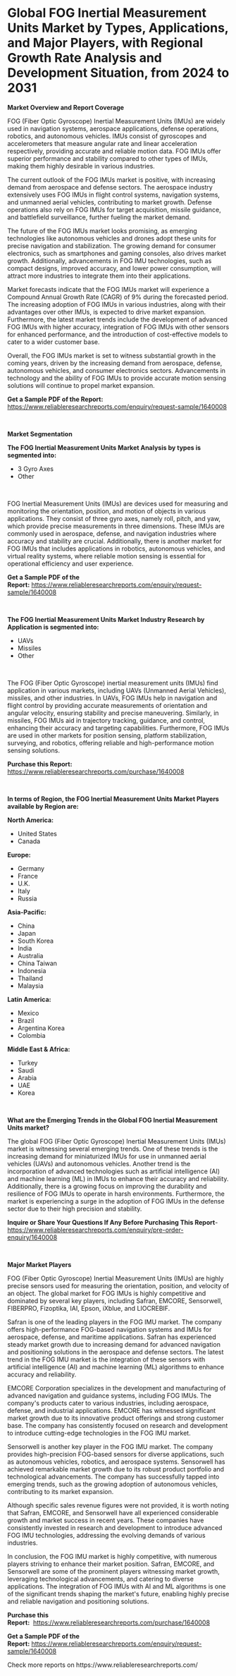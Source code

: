 <p><h1>Global FOG Inertial Measurement Units Market by Types, Applications, and Major Players, with Regional Growth Rate Analysis and Development Situation, from 2024 to 2031</h1></p><p><strong>Market Overview and Report Coverage</strong></p>
<p><p>FOG (Fiber Optic Gyroscope) Inertial Measurement Units (IMUs) are widely used in navigation systems, aerospace applications, defense operations, robotics, and autonomous vehicles. IMUs consist of gyroscopes and accelerometers that measure angular rate and linear acceleration respectively, providing accurate and reliable motion data. FOG IMUs offer superior performance and stability compared to other types of IMUs, making them highly desirable in various industries.</p><p>The current outlook of the FOG IMUs market is positive, with increasing demand from aerospace and defense sectors. The aerospace industry extensively uses FOG IMUs in flight control systems, navigation systems, and unmanned aerial vehicles, contributing to market growth. Defense operations also rely on FOG IMUs for target acquisition, missile guidance, and battlefield surveillance, further fueling the market demand.</p><p>The future of the FOG IMUs market looks promising, as emerging technologies like autonomous vehicles and drones adopt these units for precise navigation and stabilization. The growing demand for consumer electronics, such as smartphones and gaming consoles, also drives market growth. Additionally, advancements in FOG IMU technologies, such as compact designs, improved accuracy, and lower power consumption, will attract more industries to integrate them into their applications.</p><p>Market forecasts indicate that the FOG IMUs market will experience a Compound Annual Growth Rate (CAGR) of 9% during the forecasted period. The increasing adoption of FOG IMUs in various industries, along with their advantages over other IMUs, is expected to drive market expansion. Furthermore, the latest market trends include the development of advanced FOG IMUs with higher accuracy, integration of FOG IMUs with other sensors for enhanced performance, and the introduction of cost-effective models to cater to a wider customer base.</p><p>Overall, the FOG IMUs market is set to witness substantial growth in the coming years, driven by the increasing demand from aerospace, defense, autonomous vehicles, and consumer electronics sectors. Advancements in technology and the ability of FOG IMUs to provide accurate motion sensing solutions will continue to propel market expansion.</p></p>
<p><strong>Get a Sample PDF of the Report:</strong> <a href="https://www.reliableresearchreports.com/enquiry/request-sample/1640008">https://www.reliableresearchreports.com/enquiry/request-sample/1640008</a></p>
<p>&nbsp;</p>
<p><strong>Market Segmentation</strong></p>
<p><strong>The FOG Inertial Measurement Units Market Analysis by types is segmented into:</strong></p>
<p><ul><li>3 Gyro Axes</li><li>Other</li></ul></p>
<p>&nbsp;</p>
<p><p>FOG Inertial Measurement Units (IMUs) are devices used for measuring and monitoring the orientation, position, and motion of objects in various applications. They consist of three gyro axes, namely roll, pitch, and yaw, which provide precise measurements in three dimensions. These IMUs are commonly used in aerospace, defense, and navigation industries where accuracy and stability are crucial. Additionally, there is another market for FOG IMUs that includes applications in robotics, autonomous vehicles, and virtual reality systems, where reliable motion sensing is essential for operational efficiency and user experience.</p></p>
<p><strong>Get a Sample PDF of the Report:</strong>&nbsp;<a href="https://www.reliableresearchreports.com/enquiry/request-sample/1640008">https://www.reliableresearchreports.com/enquiry/request-sample/1640008</a></p>
<p>&nbsp;</p>
<p><strong>The FOG Inertial Measurement Units Market Industry Research by Application is segmented into:</strong></p>
<p><ul><li>UAVs</li><li>Missiles</li><li>Other</li></ul></p>
<p>&nbsp;</p>
<p><p>The FOG (Fiber Optic Gyroscope) inertial measurement units (IMUs) find application in various markets, including UAVs (Unmanned Aerial Vehicles), missiles, and other industries. In UAVs, FOG IMUs help in navigation and flight control by providing accurate measurements of orientation and angular velocity, ensuring stability and precise maneuvering. Similarly, in missiles, FOG IMUs aid in trajectory tracking, guidance, and control, enhancing their accuracy and targeting capabilities. Furthermore, FOG IMUs are used in other markets for position sensing, platform stabilization, surveying, and robotics, offering reliable and high-performance motion sensing solutions.</p></p>
<p><strong>Purchase this Report:</strong>&nbsp; <a href="https://www.reliableresearchreports.com/purchase/1640008">https://www.reliableresearchreports.com/purchase/1640008</a></p>
<p>&nbsp;</p>
<p><strong>In terms of Region, the FOG Inertial Measurement Units Market Players available by Region are:</strong></p>
<p>
    <p> <strong> North America: </strong>
        <ul>
            <li>United States</li>
            <li>Canada</li>
        </ul>
        </p> 
    <p> <strong> Europe: </strong>
        <ul>
            <li>Germany</li>
            <li>France</li>
            <li>U.K.</li>
            <li>Italy</li>
            <li>Russia</li>
        </ul>
        </p> 
    <p> <strong> Asia-Pacific: </strong>
        <ul>
            <li>China</li>
            <li>Japan</li>
            <li>South Korea</li>
            <li>India</li>
            <li>Australia</li>
            <li>China Taiwan</li>
            <li>Indonesia</li>
            <li>Thailand</li>
            <li>Malaysia</li>
        </ul>
        </p> 
    <p> <strong> Latin America: </strong>
        <ul>
            <li>Mexico</li>
            <li>Brazil</li>
            <li>Argentina Korea</li>
            <li>Colombia</li>
        </ul>
        </p> 
    <p> <strong> Middle East & Africa: </strong>
        <ul>
            <li>Turkey</li>
            <li>Saudi</li>
            <li>Arabia</li>
            <li>UAE</li>
            <li>Korea</li>
        </ul>
    </p>
    </p>
<p>&nbsp;</p>
<p><strong>What are the Emerging Trends in the Global FOG Inertial Measurement Units market?</strong></p>
<p><p>The global FOG (Fiber Optic Gyroscope) Inertial Measurement Units (IMUs) market is witnessing several emerging trends. One of these trends is the increasing demand for miniaturized IMUs for use in unmanned aerial vehicles (UAVs) and autonomous vehicles. Another trend is the incorporation of advanced technologies such as artificial intelligence (AI) and machine learning (ML) in IMUs to enhance their accuracy and reliability. Additionally, there is a growing focus on improving the durability and resilience of FOG IMUs to operate in harsh environments. Furthermore, the market is experiencing a surge in the adoption of FOG IMUs in the defense sector due to their high precision and stability.</p></p>
<p><strong>Inquire or Share Your Questions If Any Before Purchasing This Report</strong>- <a href="https://www.reliableresearchreports.com/enquiry/pre-order-enquiry/1640008">https://www.reliableresearchreports.com/enquiry/pre-order-enquiry/1640008</a></p>
<p>&nbsp;</p>
<p><strong>Major Market Players</strong></p>
<p><p>FOG (Fiber Optic Gyroscope) Inertial Measurement Units (IMUs) are highly precise sensors used for measuring the orientation, position, and velocity of an object. The global market for FOG IMUs is highly competitive and dominated by several key players, including Safran, EMCORE, Sensorwell, FIBERPRO, Fizoptika, IAI, Epson, iXblue, and LIOCREBIF.</p><p>Safran is one of the leading players in the FOG IMU market. The company offers high-performance FOG-based navigation systems and IMUs for aerospace, defense, and maritime applications. Safran has experienced steady market growth due to increasing demand for advanced navigation and positioning solutions in the aerospace and defense sectors. The latest trend in the FOG IMU market is the integration of these sensors with artificial intelligence (AI) and machine learning (ML) algorithms to enhance accuracy and reliability.</p><p>EMCORE Corporation specializes in the development and manufacturing of advanced navigation and guidance systems, including FOG IMUs. The company's products cater to various industries, including aerospace, defense, and industrial applications. EMCORE has witnessed significant market growth due to its innovative product offerings and strong customer base. The company has consistently focused on research and development to introduce cutting-edge technologies in the FOG IMU market.</p><p>Sensorwell is another key player in the FOG IMU market. The company provides high-precision FOG-based sensors for diverse applications, such as autonomous vehicles, robotics, and aerospace systems. Sensorwell has achieved remarkable market growth due to its robust product portfolio and technological advancements. The company has successfully tapped into emerging trends, such as the growing adoption of autonomous vehicles, contributing to its market expansion.</p><p>Although specific sales revenue figures were not provided, it is worth noting that Safran, EMCORE, and Sensorwell have all experienced considerable growth and market success in recent years. These companies have consistently invested in research and development to introduce advanced FOG IMU technologies, addressing the evolving demands of various industries.</p><p>In conclusion, the FOG IMU market is highly competitive, with numerous players striving to enhance their market position. Safran, EMCORE, and Sensorwell are some of the prominent players witnessing market growth, leveraging technological advancements, and catering to diverse applications. The integration of FOG IMUs with AI and ML algorithms is one of the significant trends shaping the market's future, enabling highly precise and reliable navigation and positioning solutions.</p></p>
<p><strong>Purchase this Report:</strong>&nbsp;&nbsp;<a href="https://www.reliableresearchreports.com/purchase/1640008">https://www.reliableresearchreports.com/purchase/1640008</a></p>
<p></p>
<p><strong>Get a Sample PDF of the Report:</strong>&nbsp;<a href="https://www.reliableresearchreports.com/enquiry/request-sample/1640008">https://www.reliableresearchreports.com/enquiry/request-sample/1640008</a></p>
<p>Check more reports on https://www.reliableresearchreports.com/</p>